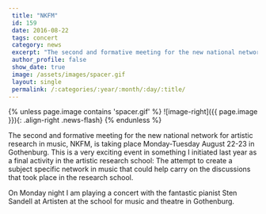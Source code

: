 ```yaml
---
 title: "NKFM"
 id: 159
 date: 2016-08-22
 tags: concert
 category: news
 excerpt: "The second and formative meeting for the new national network for artistic research in music, NKFM, is taking place Monday-Tuesday August 22-23 in Gothenburg. This is a very exciting event in somethin..."
 author_profile: false
 show_date: true
 image: /assets/images/spacer.gif
 layout: single
 permalink: /:categories/:year/:month/:day/:title/
---
```

{% unless page.image contains 'spacer.gif' %}
   ![image-right]({{ page.image }}){: .align-right .news-flash}
{% endunless %}

The second and formative meeting for the new national network for artistic research in music, NKFM, is taking place Monday-Tuesday August 22-23 in Gothenburg. This is a very exciting event in something I initiated last year as a final activity in the artistic research school: The attempt to create a subject specific network in music that could help carry on the discussions that took place in the research school.


 On Monday night I am playing a concert with the fantastic pianist Sten Sandell at Artisten at the school for music and theatre in Gothenburg.

